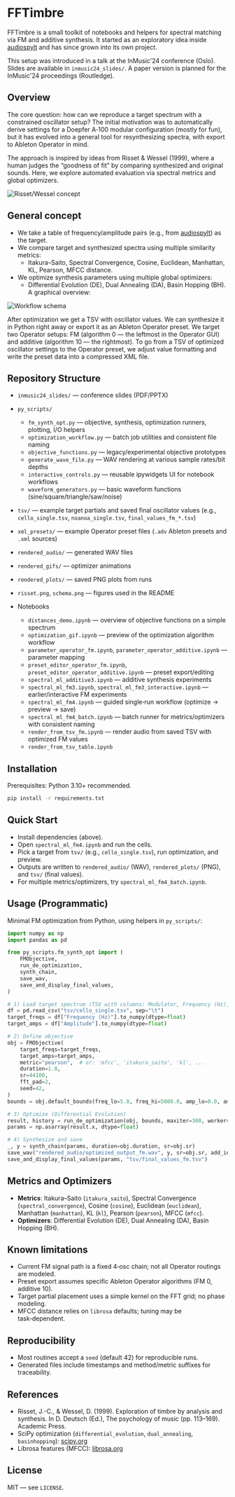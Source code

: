 # FFTimbre

FFTimbre is a small toolkit of notebooks and helpers for spectral matching via FM and additive synthesis. It started as an exploratory idea inside [audiospylt](https://github.com/egorpol/audiospylt) and has since grown into its own project.

This setup was introduced in a talk at the InMusic'24 conference (Oslo). Slides are available in `inmusic24_slides/`. A paper version is planned for the InMusic'24 proceedings (Routledge).

## Overview

The core question: how can we reproduce a target spectrum with a constrained oscillator setup? The initial motivation was to automatically derive settings for a Doepfer A‑100 modular configuration (mostly for fun), but it has evolved into a general tool for resynthesizing spectra, with export to Ableton Operator in mind.

The approach is inspired by ideas from Risset & Wessel (1999), where a human judges the “goodness of fit” by comparing synthesized and original sounds. Here, we explore automated evaluation via spectral metrics and global optimizers.

![Risset/Wessel concept](risset.png)

## General concept

- We take a table of frequency/amplitude pairs (e.g., from [audiospylt](https://github.com/egorpol/audiospylt)) as the target.
- We compare target and synthesized spectra using multiple similarity metrics:
  - Itakura–Saito, Spectral Convergence, Cosine, Euclidean, Manhattan, KL, Pearson, MFCC distance.
- We optimize synthesis parameters using multiple global optimizers:
  - Differential Evolution (DE), Dual Annealing (DA), Basin Hopping (BH).
A graphical overview:

![Workflow schema](schema.png)

After optimization we get a TSV with oscillator values. We can synthesize it in Python right away or export it as an Ableton Operator preset.
We target two Operator setups: FM (algorithm 0 — the leftmost in the Operator GUI) and additive (algorithm 10 — the rightmost).
To go from a TSV of optimized oscillator settings to the Operator preset, we adjust value formatting and write the preset data into a compressed XML file.

## Repository Structure

- `inmusic24_slides/` — conference slides (PDF/PPTX)
- `py_scripts/`
  - `fm_synth_opt.py` — objective, synthesis, optimization runners, plotting, I/O helpers
  - `optimization_workflow.py` — batch job utilities and consistent file naming
  - `objective_functions.py` — legacy/experimental objective prototypes
  - `generate_wave_file.py` — WAV rendering at various sample rates/bit depths
  - `interactive_controls.py` — reusable ipywidgets UI for notebook workflows
  - `waveform_generators.py` — basic waveform functions (sine/square/triangle/saw/noise)
- `tsv/` — example target partials and saved final oscillator values (e.g., `cello_single.tsv`, `noanoa_single.tsv`, `final_values_fm_*.tsv`)
- `xml_presets/` — example Operator preset files (`.adv` Ableton presets and `.xml` sources)
- `rendered_audio/` — generated WAV files
- `rendered_gifs/` — optimizer animations
- `rendered_plots/` — saved PNG plots from runs

- `risset.png`, `schema.png` — figures used in the README

- Notebooks
  - `distances_demo.ipynb` — overview of objective functions on a simple spectrum
  - `optimization_gif.ipynb` — preview of the optimization algorithm workflow
  - `parameter_operator_fm.ipynb`, `parameter_operator_additive.ipynb` — parameter mapping
  - `preset_editor_operator_fm.ipynb`, `preset_editor_operator_additive.ipynb` — preset export/editing
  - `spectral_ml_additive3.ipynb` — additive synthesis experiments
  - `spectral_ml_fm3.ipynb`, `spectral_ml_fm3_interactive.ipynb` — earlier/interactive FM experiments
  - `spectral_ml_fm4.ipynb` — guided single‑run workflow (optimize → preview → save)
  - `spectral_ml_fm4_batch.ipynb` — batch runner for metrics/optimizers with consistent naming
  - `render_from_tsv_fm.ipynb` — render audio from saved TSV with optimized FM values
  - `render_from_tsv_table.ipynb`

## Installation

Prerequisites: Python 3.10+ recommended.

```bash
pip install -r requirements.txt
```

## Quick Start

- Install dependencies (above).
- Open `spectral_ml_fm4.ipynb` and run the cells.
- Pick a target from `tsv/` (e.g., `cello_single.tsv`), run optimization, and preview.
- Outputs are written to `rendered_audio/` (WAV), `rendered_plots/` (PNG), and `tsv/` (final values).
- For multiple metrics/optimizers, try `spectral_ml_fm4_batch.ipynb`.

## Usage (Programmatic)

Minimal FM optimization from Python, using helpers in `py_scripts/`:

```python
import numpy as np
import pandas as pd

from py_scripts.fm_synth_opt import (
    FMObjective,
    run_de_optimization,
    synth_chain,
    save_wav,
    save_and_display_final_values,
)

# 1) Load target spectrum (TSV with columns: Modulator, Frequency (Hz), Amplitude)
df = pd.read_csv("tsv/cello_single.tsv", sep="\t")
target_freqs = df["Frequency (Hz)"].to_numpy(dtype=float)
target_amps = df["Amplitude"].to_numpy(dtype=float)

# 2) Define objective
obj = FMObjective(
    target_freqs=target_freqs,
    target_amps=target_amps,
    metric="pearson",  # or: 'mfcc', 'itakura_saito', 'kl', ...
    duration=1.0,
    sr=44100,
    fft_pad=2,
    seed=42,
)
bounds = obj.default_bounds(freq_lo=5.0, freq_hi=5000.0, amp_lo=0.0, amp_hi=10.0)

# 3) Optimize (Differential Evolution)
result, history = run_de_optimization(obj, bounds, maxiter=300, workers=-1)
params = np.asarray(result.x, dtype=float)

# 4) Synthesize and save
_, y = synth_chain(params, duration=obj.duration, sr=obj.sr)
save_wav("rendered_audio/optimized_output_fm.wav", y, sr=obj.sr, add_info=True, add_time=True)
save_and_display_final_values(params, "tsv/final_values_fm.tsv")
```

## Metrics and Optimizers

- **Metrics**: Itakura–Saito (`itakura_saito`), Spectral Convergence (`spectral_convergence`), Cosine (`cosine`), Euclidean (`euclidean`), Manhattan (`manhattan`), KL (`kl`), Pearson (`pearson`), MFCC (`mfcc`).
- **Optimizers**: Differential Evolution (DE), Dual Annealing (DA), Basin Hopping (BH).

## Known limitations

- Current FM signal path is a fixed 4‑osc chain; not all Operator routings are modeled.
- Preset export assumes specific Ableton Operator algorithms (FM 0, additive 10).
- Target partial placement uses a simple kernel on the FFT grid; no phase modeling.
- MFCC distance relies on `librosa` defaults; tuning may be task‑dependent.

## Reproducibility

- Most routines accept a `seed` (default 42) for reproducible runs.
- Generated files include timestamps and method/metric suffixes for traceability.

## References

- Risset, J.-C., & Wessel, D. (1999). Exploration of timbre by analysis and synthesis. In D. Deutsch (Ed.), The psychology of music (pp. 113–169). Academic Press.
- SciPy optimization (`differential_evolution`, `dual_annealing`, `basinhopping`): [scipy.org](https://scipy.org)
- Librosa features (MFCC): [librosa.org](https://librosa.org)

## License

MIT — see `LICENSE`.


